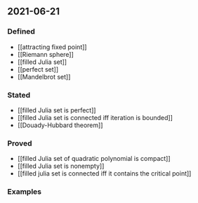 ## 2021-06-21
### Defined
- [[attracting fixed point]]
- [[Riemann sphere]]
- [[filled Julia set]]
- [[perfect set]]
- [[Mandelbrot set]]
### Stated
- [[filled Julia set is perfect]]
- [[filled Julia set is connected iff iteration is bounded]]
- [[Douady-Hubbard theorem]]
### Proved
- [[filled Julia set of quadratic polynomial is compact]]
- [[filled Julia set is nonempty]]
- [[filled julia set is connected iff it contains the critical point]]
### Examples